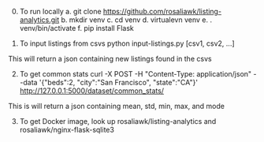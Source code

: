 0) To run locally
a. git clone https://github.com/rosaliawk/listing-analytics.git
b. mkdir venv
c. cd venv
d. virtualevn venv
e. . venv/bin/activate
f. pip install Flask


1) To input listings from csvs
python input-listings.py [csv1, csv2, ...]

This will return a json containing new listings found in the csvs


2) To get common stats
curl -X POST  -H "Content-Type: application/json" --data '{"beds":2, "city":"San Francisco", "state":"CA"}' http://127.0.0.1:5000/dataset/common_stats/

This is will return a json containing mean, std, min, max, and mode


3) To get Docker image, look up rosaliawk/listing-analytics and rosaliawk/nginx-flask-sqlite3

